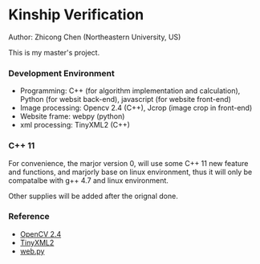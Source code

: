 Kinship Verification
====================

Author: Zhicong Chen (Northeastern University, US)

This is my master's project.

### Development Environment
+ Programming: C++ (for algorithm implementation and calculation), Python (for websit back-end), javascript (for website front-end)
+ Image processing: Opencv 2.4 (C++), Jcrop (image crop in front-end)
+ Website frame: webpy (python)
+ xml processing: TinyXML2 (C++)

### C++ 11
For convenience, the marjor version 0, will use some C++ 11 new feature and functions, and marjorly base on linux environment, thus it will only be compatalbe with g++ 4.7 and linux environment.

Other supplies will be added after the orignal done.

### Reference
+    [OpenCV 2.4](http://opencv.org/)
+    [TinyXML2](http://www.grinninglizard.com/tinyxml2/)
+    [web.py](http://webpy.org/)


